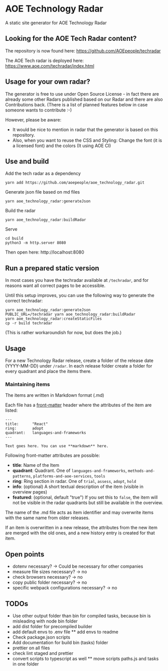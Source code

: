 # AOE Technology Radar

A static site generator for AOE Technology Radar

## Looking for the AOE Tech Radar content?

The repository is now found here: https://github.com/AOEpeople/techradar

The AOE Tech radar is deployed here: https://www.aoe.com/techradar/index.html

## Usage for your own radar?

The generator is free to use under Open Source License - in fact there are already some other Radars published based on our Radar and there are also Contributions back.
(There is a list of planned features below in case someone wants to contribute :-)

However, please be aware:
* It would be nice to mention in radar that the generator is based on this repository.
* Also, when you want to reuse the CSS and Styling: Change the font (it is a licensed font) and the colors (It using AOE CI)

## Use and build

Add the tech radar as a dependency
```
yarn add https://github.com/aoepeople/aoe_technology_radar.git
```

Generate json file based on md files
```
yarn aoe_technology_radar:generateJson
```

Build the radar
```
yarn aoe_technology_radar:buildRadar
```

Serve
```
cd build
python3 -m http.server 8080
```

Then open here: http://localhost:8080

## Run a prepared static version

In most cases you have the techradar available at `/techradar`, and for reasons want all correct pages to be accessible.

Until this setup improves, you can use the following way to generate the correct techradar:

```
yarn aoe_technology_radar:generateJson
PUBLIC_URL=/techradar yarn aoe_technology_radar:buildRadar
yarn aoe_technology_radar:createStaticFiles
cp -r build techradar
```

(This is rather workaroundish for now, but does the job.)

## Usage

For a new Technology Radar release, create a folder of the release date
(YYYY-MM-DD) under `/radar`. In each release folder create a folder for every
quadrant and place the items there.

### Maintaining items

The items are written in Markdown format (.md)

Each file has a [front-matter](https://github.com/jxson/front-matter) header
where the attributes of the item are listed:

```
---
title:      "React"
ring:       adopt
quadrant:   languages-and-frameworks
---

Text goes here. You can use **markdown** here.
```

Following front-matter attributes are possible:

* **title**: Name of the Item
* **quadrant**: Quadrant. One of `languages-and-frameworks`,
  `methods-and-patterns`, `platforms-and-aoe-services`, `tools`
* **ring**: Ring section in radar. One of `trial`, `assess`, `adopt`, `hold`
* **info**: (optional) A short textual description of the item (visible in
  overview pages)
* **featured**: (optional, default "true") If you set this to `false`, the item
  will not be visible in the radar quadrants but still be available in the overview.

The name of the .md file acts as item identifier and may overwrite items with
the same name from older releases.

If an item is overwritten in a new release, the attributes from the new item are
merged with the old ones, and a new history entry is created for that item.

## Open points

* dotenv necessary? -> Could be necessary for other companies
* measure file sizes necessary? -> no
* check browsers necessary? -> no
* copy public folder necessary? -> no
* specific webpack configurations necessary? -> no

## TODOs

* Use other output folder than bin for compiled tasks, because bin is misleading with node bin folder
* add dist folder for precompiled builder
* add default envs to .env file
** add envs to readme
* Check package.json scripts
* Add documentation for build bin (tasks) folder
* prettier on all files
* check lint staged and prettier
* convert scripts to typescript as well
** move scripts paths.js and tasks in one folder